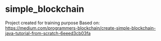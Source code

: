 # simple_blockchain
Project created for training purpose
Based on: https://medium.com/programmers-blockchain/create-simple-blockchain-java-tutorial-from-scratch-6eeed3cb03fa
